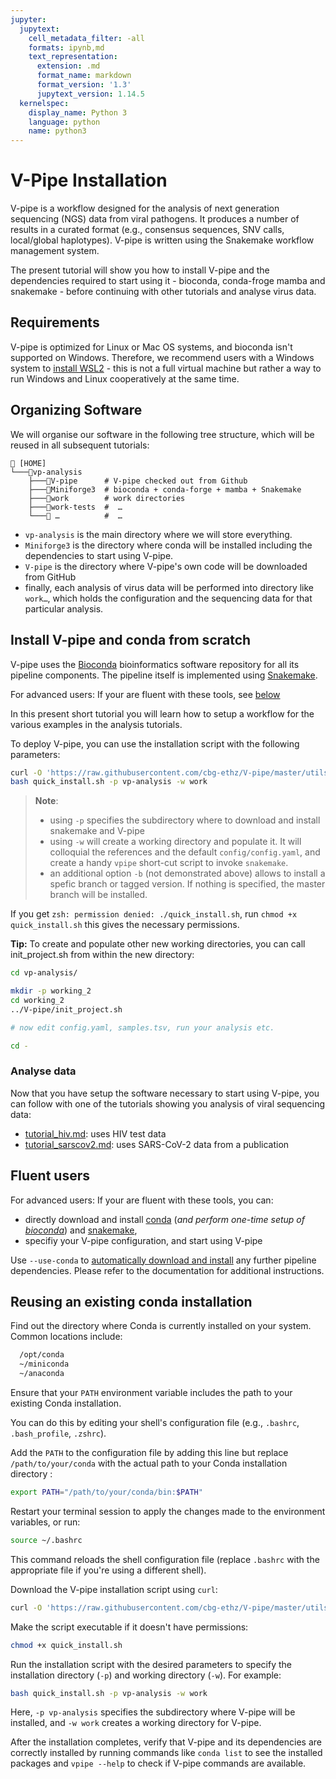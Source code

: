```yaml
---
jupyter:
  jupytext:
    cell_metadata_filter: -all
    formats: ipynb,md
    text_representation:
      extension: .md
      format_name: markdown
      format_version: '1.3'
      jupytext_version: 1.14.5
  kernelspec:
    display_name: Python 3
    language: python
    name: python3
---
```


<!-- markdownlint-configure-file { "MD010": { "ignore_code_languages" : [ "tsv", "bash" ] } } -->
# V-Pipe Installation

V-pipe is a workflow designed for the analysis of next generation sequencing (NGS) data from viral pathogens. It produces a number of results in a curated format (e.g., consensus sequences, SNV calls, local/global haplotypes). V-pipe is written using the Snakemake workflow management system.

The present tutorial will show you how to install V-pipe and the dependencies required to start using it - bioconda, conda-froge mamba and snakemake - before continuing with other tutorials and analyse virus data.

## Requirements

V-pipe is optimized for Linux or Mac OS systems, and bioconda isn't supported on Windows. Therefore, we recommend users with a Windows system to [install WSL2](https://learn.microsoft.com/en-us/windows/wsl/install) - this is not a full virtual machine but rather a way to run Windows and Linux cooperatively at the same time.


## Organizing Software

We will organise our software in the following tree structure, which will be reused in all subsequent tutorials:

```text
📁 [HOME]
└───📁vp-analysis
    ├───📁V-pipe      # V-pipe checked out from Github
    ├───📁Miniforge3  # bioconda + conda-forge + mamba + Snakemake
    ├───📁work        # work directories
    ├───📁work-tests  #  …
    └───📁 …          #  …
```

- `vp-analysis` is the main directory where we will store everything.
- `Miniforge3` is the directory where conda will be installed including the dependencies to start using V-pipe.
- `V-pipe` is the directory where V-pipe's own code will be downloaded from GitHub
- finally, each analysis of virus data will be performed into directory like `work…`, which holds the configuration and the sequencing data for that particular analysis.


## Install V-pipe and conda from scratch

V-pipe uses the [Bioconda](https://bioconda.github.io/) bioinformatics software repository for all its pipeline components. The pipeline itself is implemented using [Snakemake](https://snakemake.readthedocs.io/en/stable/).

For advanced users: If your are fluent with these tools, see [below](#fluent-users)

In this present short tutorial you will learn how to setup a workflow for the various examples in the analysis tutorials.

To deploy V-pipe, you can use the installation script with the following parameters:

```bash
curl -O 'https://raw.githubusercontent.com/cbg-ethz/V-pipe/master/utils/quick_install.sh'
bash quick_install.sh -p vp-analysis -w work
```

> **Note**:
> * using `-p` specifies the subdirectory where to download and install snakemake and V-pipe
> * using `-w` will create a working directory and populate it. It will colloquial the references and the default `config/config.yaml`, and create a handy `vpipe` short-cut script to invoke `snakemake`.
> * an additional option `-b` (not demonstrated above) allows to install a spefic branch or tagged version. If nothing is specified, the master branch will be installed.

If you get `zsh: permission denied: ./quick_install.sh`, run `chmod +x quick_install.sh` this gives the necessary permissions.


**Tip:** To create and populate other new working directories, you can call init_project.sh from within the new directory:

```bash
cd vp-analysis/

mkdir -p working_2
cd working_2
../V-pipe/init_project.sh

# now edit config.yaml, samples.tsv, run your analysis etc.

cd -
```

### Analyse data

Now that you have setup the software necessary to start using V-pipe, you can follow with one of the tutorials showing you analysis of viral sequencing data:

- [tutorial_hiv.md](tutorial_hiv.md): uses HIV test data
- [tutorial_sarscov2.md](tutorial_sarscov2.md): uses SARS-CoV-2 data from a publication


## Fluent users

For advanced users: If your are fluent with these tools, you can:

* directly download and install [conda](https://docs.conda.io/projects/conda/en/latest/user-guide/install/index.html) (*and perform one-time setup of [bioconda](https://bioconda.github.io/index.html)*) and [snakemake](https://snakemake.readthedocs.io/en/stable/getting_started/installation.html#installation-via-conda),
* specifiy your V-pipe configuration, and start using V-pipe

Use `--use-conda` to [automatically download and install](https://snakemake.readthedocs.io/en/stable/snakefiles/deployment.html#integrated-package-management) any further pipeline dependencies. Please refer to the documentation for additional instructions.


## Reusing an existing conda installation

Find out the directory where Conda is currently installed on your system. Common locations include:

```bash
  /opt/conda
  ~/miniconda
  ~/anaconda
  ```

Ensure that your `PATH` environment variable includes the path to your existing Conda installation. 

You can do this by editing your shell's configuration file (e.g., `.bashrc`, `.bash_profile`, `.zshrc`).

Add the `PATH` to the configuration file by adding this line but replace `/path/to/your/conda` with the actual path to your Conda installation directory :

```bash
export PATH="/path/to/your/conda/bin:$PATH"
```

Restart your terminal session to apply the changes made to the environment variables, or run:

```bash
source ~/.bashrc
```

This command reloads the shell configuration file (replace `.bashrc` with the appropriate file if you're using a different shell).

Download the V-pipe installation script using `curl`:

```bash
curl -O 'https://raw.githubusercontent.com/cbg-ethz/V-pipe/master/utils/quick_install.sh'
```

Make the script executable if it doesn't have permissions:

```bash
chmod +x quick_install.sh
```

Run the installation script with the desired parameters to specify the installation directory (`-p`) and working directory (`-w`). For example:

```bash
bash quick_install.sh -p vp-analysis -w work
```

Here, `-p vp-analysis` specifies the subdirectory where V-pipe will be installed, and `-w work` creates a working directory for V-pipe.

After the installation completes, verify that V-pipe and its dependencies are correctly installed by running commands like `conda list` to see the installed packages and `vpipe --help` to check if V-pipe commands are available.